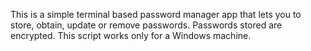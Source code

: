 This is a simple terminal based password manager app that lets you to store, obtain, update or remove passwords. Passwords stored are encrypted. This script works only for a Windows machine.
